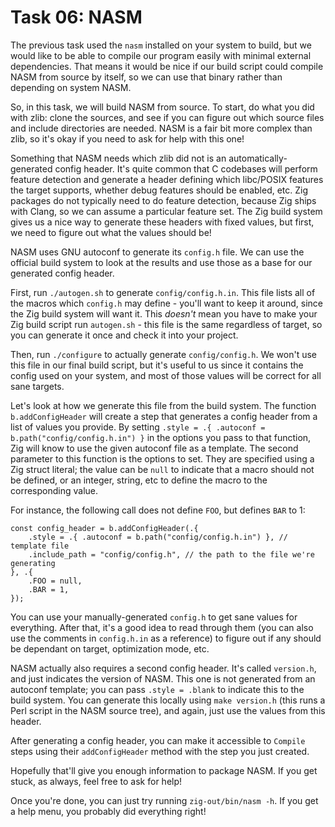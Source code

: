 # Task 06: NASM

The previous task used the `nasm` installed on your system to build, but we would
like to be able to compile our program easily with minimal external dependencies.
That means it would be nice if our build script could compile NASM from source by
itself, so we can use that binary rather than depending on system NASM.

So, in this task, we will build NASM from source. To start, do what you did with
zlib: clone the sources, and see if you can figure out which source files and
include directories are needed. NASM is a fair bit more complex than zlib, so it's
okay if you need to ask for help with this one!

Something that NASM needs which zlib did not is an automatically-generated config
header. It's quite common that C codebases will perform feature detection and
generate a header defining which libc/POSIX features the target supports, whether
debug features should be enabled, etc. Zig packages do not typically need to do
feature detection, because Zig ships with Clang, so we can assume a particular
feature set. The Zig build system gives us a nice way to generate these headers
with fixed values, but first, we need to figure out what the values should be!

NASM uses GNU autoconf to generate its `config.h` file. We can use the official build
system to look at the results and use those as a base for our generated config header.

First, run `./autogen.sh` to generate `config/config.h.in`. This file lists all of the
macros which `config.h` may define - you'll want to keep it around, since the Zig build
system will want it. This *doesn't* mean you have to make your Zig build script run
`autogen.sh` - this file is the same regardless of target, so you can generate it once
and check it into your project.

Then, run `./configure` to actually generate `config/config.h`. We won't use this file in
our final build script, but it's useful to us since it contains the config used on your
system, and most of those values will be correct for all sane targets.

Let's look at how we generate this file from the build system. The function
`b.addConfigHeader` will create a step that generates a config header from a list of values
you provide. By setting `.style = .{ .autoconf = b.path("config/config.h.in") }` in the
options you pass to that function, Zig will know to use the given autoconf file as a
template. The second parameter to this function is the options to set. They are specified
using a Zig struct literal; the value can be `null` to indicate that a macro should not be
defined, or an integer, string, etc to define the macro to the corresponding value.

For instance, the following call does not define `FOO`, but defines `BAR` to 1:

```
const config_header = b.addConfigHeader(.{
    .style = .{ .autoconf = b.path("config/config.h.in") }, // template file
    .include_path = "config/config.h", // the path to the file we're generating
}, .{
    .FOO = null,
    .BAR = 1,
});
```

You can use your manually-generated `config.h` to get sane values for everything. After
that, it's a good idea to read through them (you can also use the comments in `config.h.in`
as a reference) to figure out if any should be dependant on target, optimization mode, etc.

NASM actually also requires a second config header. It's called `version.h`, and just indicates
the version of NASM. This one is not generated from an autoconf template; you can pass
`.style = .blank` to indicate this to the build system. You can generate this locally using
`make version.h` (this runs a Perl script in the NASM source tree), and again, just use
the values from this header.

After generating a config header, you can make it accessible to `Compile` steps using their
`addConfigHeader` method with the step you just created.

Hopefully that'll give you enough information to package NASM. If you get stuck, as always,
feel free to ask for help!

Once you're done, you can just try running `zig-out/bin/nasm -h`. If you get a help menu, you
probably did everything right!
